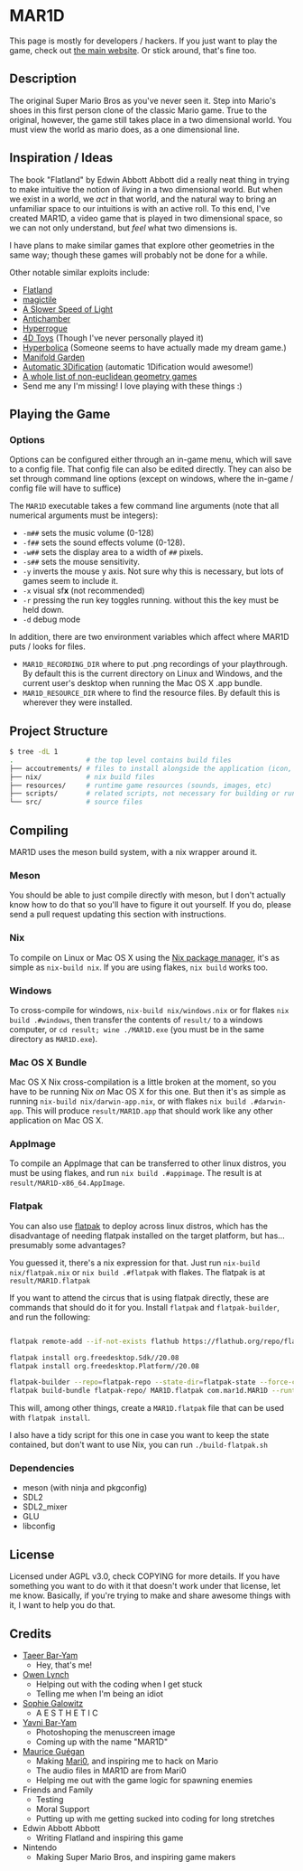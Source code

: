 MAR1D
=====

This page is mostly for developers / hackers. If you just want to play the game, check out [the main website](https://mar1d.com). Or stick around, that's fine too.

## Description
The original Super Mario Bros as you've never seen it. Step into Mario's shoes in this first person clone of the classic Mario game. True to the original, however, the game still takes place in a two dimensional world. You must view the world as mario does, as a one dimensional line.

## Inspiration / Ideas
The book "Flatland" by Edwin Abbott Abbott did a really neat thing in trying to make intuitive the notion of *living* in a two dimensional world. But when we exist in a world, we *act* in that world, and the natural way to bring an unfamiliar space to our intuitions is with an active roll. To this end, I've created MAR1D, a video game that is played in two dimensional space, so we can not only understand, but *feel* what two dimensions is.

I have plans to make similar games that explore other geometries in the same way; though these games will probably not be done for a while.

Other notable similar exploits include:

* [Flatland](https://en.wikipedia.org/wiki/Flatland)
* [magictile](http://roice3.org/magictile/)
* [A Slower Speed of Light](http://gamelab.mit.edu/games/a-slower-speed-of-light/)
* [Antichamber](http://www.antichamber-game.com/)
* [Hyperrogue](http://www.roguetemple.com/z/hyper/)
* [4D Toys](http://www.4dtoys.com/) (Though I've never personally played it)
* [Hyperbolica](https://store.steampowered.com/app/1256230/Hyperbolica/) (Someone seems to have actually made my dream game.)
* [Manifold Garden](https://manifold.garden)
* [Automatic 3Dification](https://www.youtube.com/watch?v=xDxjbXAqTPg) (automatic 1Dification would awesome!)
* [A whole list of non-euclidean geometry games](https://zenorogue.medium.com/non-euclidean-geometry-and-games-fb46989320d4)
* Send me any I'm missing! I love playing with these things :)

## Playing the Game

### Options

Options can be configured either through an in-game menu, which will save to a config file. That config file can also be edited directly. They can also be set through command line options (except on windows, where the in-game / config file will have to suffice)

The `MAR1D` executable takes a few command line arguments (note that all numerical arguments must be integers):
* `-m##` sets the music volume (0-128)
* `-f##` sets the sound effects volume (0-128).
* `-w##` sets the display area to a width of `##` pixels.
* `-s##` sets the mouse sensitivity.
* `-y` inverts the mouse y axis. Not sure why this is necessary, but lots of games seem to include it.
* `-x` visual sf**x** (not recommended)
* `-r` pressing the run key toggles running. without this the key must be held down.
* `-d` debug mode

In addition, there are two environment variables which affect where MAR1D puts / looks for files.

* `MAR1D_RECORDING_DIR` where to put .png recordings of your playthrough. By default this is the current directory on Linux and Windows, and the current user's desktop when running the Mac OS X .app bundle.
* `MAR1D_RESOURCE_DIR` where to find the resource files. By default this is wherever they were installed.

## Project Structure

``` sh
$ tree -dL 1
.                  # the top level contains build files
├── accoutrements/ # files to install alongside the application (icon, .desktop, etc)
├── nix/           # nix build files
├── resources/     # runtime game resources (sounds, images, etc)
├── scripts/       # related scripts, not necessary for building or running
└── src/           # source files
```

## Compiling

MAR1D uses the meson build system, with a nix wrapper around it.

### Meson

You should be able to just compile directly with meson, but I don't actually know how to do that so you'll have to figure it out yourself. If you do, please send a pull request updating this section with instructions.

### Nix

To compile on Linux or Mac OS X using the [Nix package manager](https://nixos.org/), it's as simple as `nix-build nix`. If you are using flakes, `nix build` works too.

### Windows

To cross-compile for windows, `nix-build nix/windows.nix` or for flakes `nix build .#windows`, then transfer the contents of `result/` to a windows computer, or `cd result; wine ./MAR1D.exe` (you must be in the same directory as `MAR1D.exe`).

### Mac OS X Bundle

Mac OS X Nix cross-compilation is a little broken at the moment, so you have to be running Nix *on* Mac OS X for this one. But then it's as simple as running `nix-build nix/darwin-app.nix`, or with flakes `nix build .#darwin-app`. This will produce `result/MAR1D.app` that should work like any other application on Mac OS X.

### AppImage

To compile an AppImage that can be transferred to other linux distros, you must be using flakes, and run `nix build .#appimage`. The result is at `result/MAR1D-x86_64.AppImage`.

### Flatpak

You can also use [flatpak](https://www.flatpak.org/) to deploy across linux distros, which has the disadvantage of needing flatpak installed on the target platform, but has… presumably some advantages?

You guessed it, there's a nix expression for that. Just run `nix-build nix/flatpak.nix` or `nix build .#flatpak` with flakes. The flatpak is at `result/MAR1D.flatpak`

If you want to attend the circus that is using flatpak directly, these are commands that should do it for you. Install `flatpak` and `flatpak-builder`, and run the following:

``` sh

flatpak remote-add --if-not-exists flathub https://flathub.org/repo/flathub.flatpakrepo

flatpak install org.freedesktop.Sdk//20.08
flatpak install org.freedesktop.Platform//20.08

flatpak-builder --repo=flatpak-repo --state-dir=flatpak-state --force-clean flatpak-build com.mar1d.MAR1D.yml
flatpak build-bundle flatpak-repo/ MAR1D.flatpak com.mar1d.MAR1D --runtime-repo=https://flathub.org/repo/flathub.flatpakrepo
```

This will, among other things, create a `MAR1D.flatpak` file that can be used with `flatpak install`.

I also have a tidy script for this one in case you want to keep the state contained, but don't want to use Nix, you can run `./build-flatpak.sh`

### Dependencies
* meson (with ninja and pkgconfig)
* SDL2
* SDL2_mixer
* GLU
* libconfig

## License
Licensed under AGPL v3.0, check COPYING for more details. If you have something you want to do with it that doesn't work under that license, let me know. Basically, if you're trying to make and share awesome things with it, I want to help you do that.

## Credits
* [Taeer Bar-Yam](https://taeer.bar-yam.me)
  * Hey, that's me!
* [Owen Lynch](owenlynch.org)
  * Helping out with the coding when I get stuck
  * Telling me when I'm being an idiot
* [Sophie Galowitz](http://sophiegalowitz.com/)
  * A E S T H E T I C
* [Yavni Bar-Yam](https://yavni.org)
  * Photoshoping the menuscreen image
  * Coming up with the name "MAR1D"
* [Maurice Guégan](http://stabyourself.net/about/)
  * Making [Mari0](http://stabyourself.net/mari0/), and inspiring me to hack on Mario
  * The audio files in MAR1D are from Mari0
  * Helping me out with the game logic for spawning enemies
* Friends and Family
  * Testing
  * Moral Support
  * Putting up with me getting sucked into coding for long stretches
* Edwin Abbott Abbott
  * Writing Flatland and inspiring this game
* Nintendo
  * Making Super Mario Bros, and inspiring game makers
